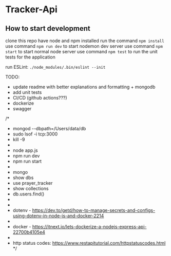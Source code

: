 # Tracker-Api

## How to start development
clone this repo
have node and npm installed
run the command `npm install`
use command `npm run dev` to start nodemon dev server
use command `npm start` to start normal node server
use command `npm test` to run the unit tests for the application

run ESLint: `./node_modules/.bin/eslint --init`

TODO:
* update readme with better explanations and formatting + mongodb
* add unit tests
* CI/CD (github actions???)
* dockerize
* swagger


/*
 * mongod --dbpath=/Users/data/db
 * sudo lsof -i tcp:3000 
 * kill -9 <PID> 
 * 
 * node app.js
 * npm run dev
 * npm run start
 * 
 * mongo
 * show dbs
 * use prayer_tracker
 * show collections
 * db.users.find()
 * 
 * 
 * dotenv - https://dev.to/getd/how-to-manage-secrets-and-configs-using-dotenv-in-node-js-and-docker-2214
 * 
 * docker - https://itnext.io/lets-dockerize-a-nodejs-express-api-22700b4105e4
 *
 * http status codes: https://www.restapitutorial.com/httpstatuscodes.html
 */
